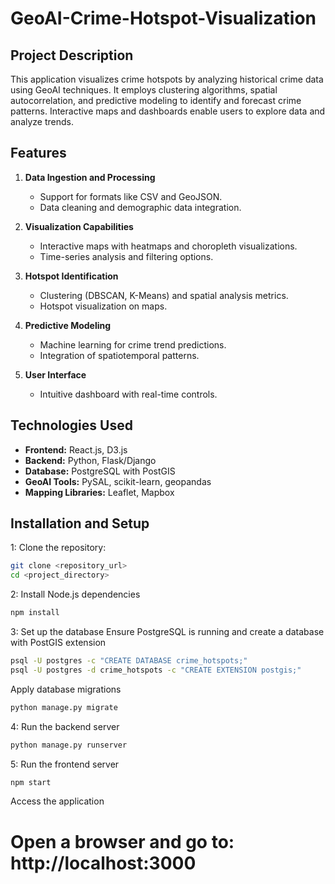 # GeoAI-Crime-Hotspot-Visualization


## Project Description
This application visualizes crime hotspots by analyzing historical crime data using GeoAI techniques. It employs clustering algorithms, spatial autocorrelation, and predictive modeling to identify and forecast crime patterns. Interactive maps and dashboards enable users to explore data and analyze trends.

## Features

1. **Data Ingestion and Processing**
   - Support for formats like CSV and GeoJSON.
   - Data cleaning and demographic data integration.

2. **Visualization Capabilities**
   - Interactive maps with heatmaps and choropleth visualizations.
   - Time-series analysis and filtering options.

3. **Hotspot Identification**
   - Clustering (DBSCAN, K-Means) and spatial analysis metrics.
   - Hotspot visualization on maps.

4. **Predictive Modeling**
   - Machine learning for crime trend predictions.
   - Integration of spatiotemporal patterns.

5. **User Interface**
   - Intuitive dashboard with real-time controls.

## Technologies Used

- **Frontend:** React.js, D3.js
- **Backend:** Python, Flask/Django
- **Database:** PostgreSQL with PostGIS
- **GeoAI Tools:** PySAL, scikit-learn, geopandas
- **Mapping Libraries:** Leaflet, Mapbox

## Installation and Setup

1: Clone the repository:
   ```bash
   git clone <repository_url>
   cd <project_directory>
```

2: Install Node.js dependencies
 ```bash
npm install
```
3: Set up the database
Ensure PostgreSQL is running and create a database with PostGIS extension
 ```bash
psql -U postgres -c "CREATE DATABASE crime_hotspots;"
psql -U postgres -d crime_hotspots -c "CREATE EXTENSION postgis;"
```
Apply database migrations
 ```bash
python manage.py migrate
```
4: Run the backend server
 ```bash
python manage.py runserver
```
5: Run the frontend server
 ```bash
npm start
```
Access the application
# Open a browser and go to: http://localhost:3000
